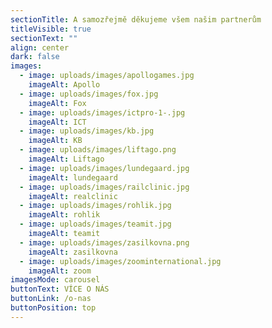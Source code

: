 ```yaml
---
sectionTitle: A samozřejmě děkujeme všem našim partnerům
titleVisible: true
sectionText: ""
align: center
dark: false
images:
  - image: uploads/images/apollogames.jpg
    imageAlt: Apollo
  - image: uploads/images/fox.jpg
    imageAlt: Fox
  - image: uploads/images/ictpro-1-.jpg
    imageAlt: ICT
  - image: uploads/images/kb.jpg
    imageAlt: KB
  - image: uploads/images/liftago.png
    imageAlt: Liftago
  - image: uploads/images/lundegaard.jpg
    imageAlt: lundegaard
  - image: uploads/images/railclinic.jpg
    imageAlt: realclinic
  - image: uploads/images/rohlik.jpg
    imageAlt: rohlik
  - image: uploads/images/teamit.jpg
    imageAlt: teamit
  - image: uploads/images/zasilkovna.png
    imageAlt: zasilkovna
  - image: uploads/images/zoominternational.jpg
    imageAlt: zoom
imagesMode: carousel
buttonText: VÍCE O NÁS
buttonLink: /o-nas
buttonPosition: top
---
```


